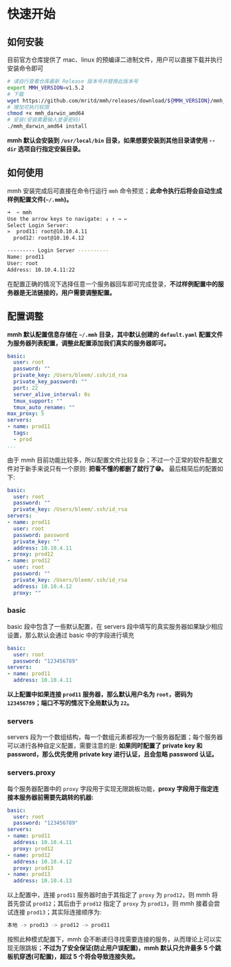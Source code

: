 # 快速开始

## 如何安装

目前官方仓库提供了 mac、linux 的预编译二进制文件，用户可以直接下载并执行安装命令即可

``` sh
# 请自行查看仓库最新 Release 版本号并替换此版本号
export MMH_VERSION=v1.5.2
# 下载
wget https://github.com/mritd/mmh/releases/download/${MMH_VERSION}/mmh_darwin_amd64
# 增加可执行权限
chmod +x mmh_darwin_amd64
# 安装(安装需要输入登录密码)
./mmh_darwin_amd64 install
```

**mmh 默认会安装到 `/usr/local/bin` 目录，如果想要安装到其他目录请使用 `--dir` 选项自行指定安装目录。**

## 如何使用

mmh 安装完成后可直接在命令行运行 `mmh` 命令预览；**此命令执行后将会自动生成样例配置文件(`~/.mmh`)。**

``` sh
➜  ~ mmh
Use the arrow keys to navigate: ↓ ↑ → ←
Select Login Server:
»  prod11: root@10.10.4.11
  prod12: root@10.10.4.12

--------- Login Server ----------
Name: prod11
User: root
Address: 10.10.4.11:22
```

在配置正确的情况下选择任意一个服务器回车即可完成登录，**不过样例配置中的服务器是无法链接的，用户需要调整配置。**

## 配置调整

**mmh 默认配置信息存储在 `~/.mmh` 目录，其中默认创建的 `default.yaml` 配置文件为服务器列表配置，调整此配置添加我们真实的服务器即可。**

``` yaml
basic:
  user: root
  password: ""
  private_key: /Users/bleem/.ssh/id_rsa
  private_key_password: ""
  port: 22
  server_alive_interval: 0s
  tmux_support: ""
  tmux_auto_rename: ""
max_proxy: 5
servers:
- name: prod11
  tags:
  - prod
...
```

由于 mmh 目前功能比较多，所以配置文件比较复杂；不过一个正常的软件配置文件对于新手来说只有一个原则: **把看不懂的都删了就行了😁。** 最后精简后的配置如下:

``` yaml
basic:
  user: root
  password: ""
  private_key: /Users/bleem/.ssh/id_rsa
servers:
- name: prod11
  user: root
  password: password
  private_key: ""
  address: 10.10.4.11
  proxy: prod12
- name: prod12
  user: root
  password: ""
  private_key: /Users/bleem/.ssh/id_rsa
  address: 10.10.4.12
  proxy: ""
```

### basic

basic 段中包含了一些默认配置，在 servers 段中填写的真实服务器如果缺少相应设置，那么默认会通过 basic 中的字段进行填充

``` yaml
basic:
  user: root
  password: "123456789"
servers:
- name: prod11
  address: 10.10.4.11
```

**以上配置中如果连接 `prod11` 服务器，那么默认用户名为 `root`，密码为 `123456789`；端口不写的情况下全局默认为 `22`。**

### servers

servers 段为一个数组结构，每一个数组元素都视为一个服务器配置；每个服务器可以进行各种自定义配置，需要注意的是: **如果同时配置了 private key 和 password，那么优先使用 private key 进行认证，且会忽略 password 认证。**

### servers.proxy

每个服务器配置中的 `proxy` 字段用于实现无限跳板功能，**proxy 字段用于指定连接本服务器前需要先跳转的机器:**

``` yaml
basic:
  user: root
  password: "123456789"
servers:
- name: prod11
  address: 10.10.4.11
  proxy: prod12
- name: prod12
  address: 10.10.4.12
  proxy: prod13
- name: prod13
  address: 10.10.4.13
```

以上配置中，连接 `prod11` 服务器时由于其指定了 `proxy` 为 `prod12`，则 mmh 将首先尝试 `prod12`；其后由于 `prod12` 指定了 `proxy` 为 `prod13`，则 mmh 接着会尝试连接 `prod13`；其实际连接顺序为:

``` sh
本地 -> prod13 -> prod12 -> prod11
```

按照此种模式配置下，mmh 会不断递归寻找需要连接的服务，从而理论上可以实现无限跳板；**不过为了安全保证(防止用户误配置)，mmh 默认只允许最多 5 个跳板机穿透(可配置)，超过 5 个将会导致连接失败。**

